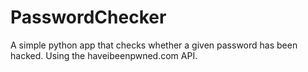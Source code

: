 # PasswordChecker
A simple python app that checks whether a given password has been hacked. Using the haveibeenpwned.com API.
